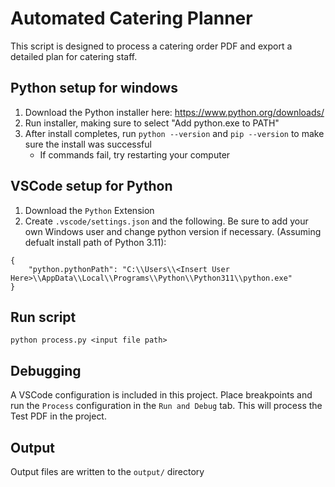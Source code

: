 # Automated Catering Planner
This script is designed to process a catering order PDF and export a detailed plan for catering staff.

## Python setup for windows
1. Download the Python installer here: https://www.python.org/downloads/
2. Run installer, making sure to select "Add python.exe to PATH"
3. After install completes, run `python --version` and `pip --version` to make sure the install was successful
    * If commands fail, try restarting your computer

## VSCode setup for Python
1. Download the `Python` Extension 
2. Create `.vscode/settings.json` and the following. Be sure to add your own Windows user and change python version if necessary. (Assuming defualt install path of Python 3.11):
```
{
    "python.pythonPath": "C:\\Users\\<Insert User Here>\\AppData\\Local\\Programs\\Python\\Python311\\python.exe"
}
```


## Run script
`python process.py <input file path>`

## Debugging
A VSCode configuration is included in this project. Place breakpoints and run the `Process` configuration in the `Run and Debug` tab. This will process the Test PDF in the project.

## Output
Output files are written to the `output/` directory